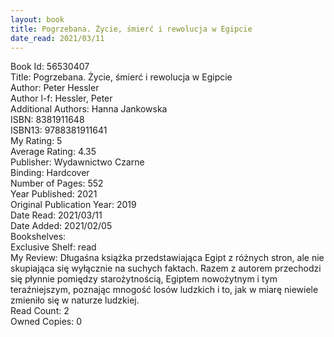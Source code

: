 ```yaml
---
layout: book
title: Pogrzebana. Życie, śmierć i rewolucja w Egipcie
date_read: 2021/03/11
---
```


Book Id: 56530407<br />
Title: Pogrzebana. Życie, śmierć i rewolucja w Egipcie<br />
Author: Peter Hessler<br />
Author l-f: Hessler, Peter<br />
Additional Authors: Hanna Jankowska<br />
ISBN: 8381911648<br />
ISBN13: 9788381911641<br />
My Rating: 5<br />
Average Rating: 4.35<br />
Publisher: Wydawnictwo Czarne<br />
Binding: Hardcover<br />
Number of Pages: 552<br />
Year Published: 2021<br />
Original Publication Year: 2019<br />
Date Read: 2021/03/11<br />
Date Added: 2021/02/05<br />
Bookshelves: <br />
Exclusive Shelf: read<br />
My Review: Długaśna książka przedstawiająca Egipt z różnych stron, ale nie skupiająca się wyłącznie na suchych faktach. Razem z autorem przechodzi się płynnie pomiędzy starożytnością, Egiptem nowożytnym i tym teraźniejszym, poznając mnogość losów ludzkich i to, jak w miarę niewiele zmieniło się w naturze ludzkiej.<br />
Read Count: 2<br />
Owned Copies: 0<br />

